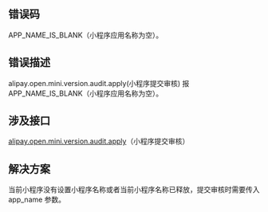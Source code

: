 ## 错误码
APP_NAME_IS_BLANK（小程序应用名称为空）。

## 错误描述
alipay.open.mini.version.audit.apply(小程序提交审核) 报 APP_NAME_IS_BLANK（小程序应用名称为空）。

## 涉及接口

[alipay.open.mini.version.audit.apply](https://opendocs.alipay.com/mini/03l9bq)（小程序提交审核）

## 解决方案
当前小程序没有设置小程序名称或者当前小程序名称已释放，提交审核时需要传入 app_name 参数。
